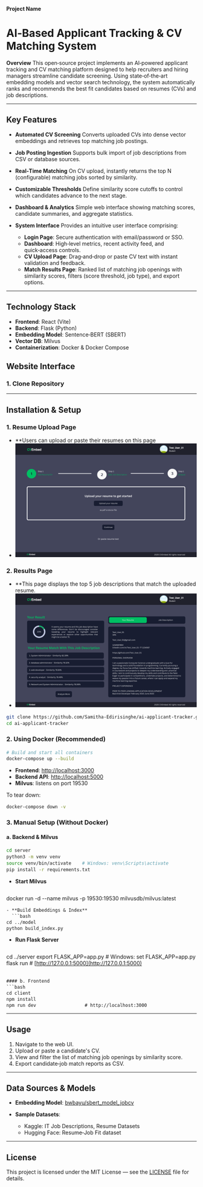 **Project Name**

# AI‑Based Applicant Tracking & CV Matching System

**Overview**
This open‑source project implements an AI‑powered applicant tracking and CV matching platform designed to help recruiters and hiring managers streamline candidate screening. Using state‑of‑the‑art embedding models and vector search technology, the system automatically ranks and recommends the best fit candidates based on resumes (CVs) and job descriptions.

---

## Key Features

* **Automated CV Screening**
  Converts uploaded CVs into dense vector embeddings and retrieves top matching job postings.

* **Job Posting Ingestion**
  Supports bulk import of job descriptions from CSV or database sources.

* **Real‑Time Matching**
  On CV upload, instantly returns the top N (configurable) matching jobs sorted by similarity.

* **Customizable Thresholds**
  Define similarity score cutoffs to control which candidates advance to the next stage.

* **Dashboard & Analytics**
  Simple web interface showing matching scores, candidate summaries, and aggregate statistics.

* **System Interface**
  Provides an intuitive user interface comprising:

  * **Login Page**: Secure authentication with email/password or SSO.
  * **Dashboard**: High‑level metrics, recent activity feed, and quick‑access controls.
  * **CV Upload Page**: Drag‑and‑drop or paste CV text with instant validation and feedback.
  * **Match Results Page**: Ranked list of matching job openings with similarity scores, filters (score threshold, job type), and export options.

---

## Technology Stack

* **Frontend**: React (Vite)
* **Backend**: Flask (Python)
* **Embedding Model**: Sentence‑BERT (SBERT)
* **Vector DB**: Milvus
* **Containerization**: Docker & Docker Compose

## Website Interface

### 1. Clone Repository
---

## Installation & Setup

### 1. Resume Upload Page

* **Users can upload or paste their resumes on this page
* ![My Image](Resume_Upload_Page.png)

### 2. Results Page

* **This page displays the top 5 job descriptions that match the uploaded resume.
* ![My Image](Results_Page.png)
  
```bash
git clone https://github.com/Samitha-Edirisinghe/ai‑applicant‑tracker.git
cd ai‑applicant‑tracker
```

### 2. Using Docker (Recommended)

```bash
# Build and start all containers
docker-compose up --build
```

* **Frontend**: [http://localhost:3000](http://localhost:3000)
* **Backend API**: [http://localhost:5000](http://localhost:5000)
* **Milvus**: listens on port 19530

To tear down:

```bash
docker-compose down -v
```

### 3. Manual Setup (Without Docker)

#### a. Backend & Milvus

```bash
cd server
python3 -m venv venv
source venv/bin/activate    # Windows: venv\Scripts\activate
pip install -r requirements.txt
```

* **Start Milvus**

  ```bash
  ```

docker run -d --name milvus -p 19530:19530 milvusdb/milvus\:latest

````
- **Build Embeddings & Index**  
  ```bash
cd ../model
python build_index.py
````

* **Run Flask Server**

  ```bash
  ```

cd ../server
export FLASK\_APP=app.py      # Windows: set FLASK\_APP=app.py
flask run                    # [http://127.0.0.1:5000](http://127.0.0.1:5000)

````

#### b. Frontend
```bash
cd client
npm install
npm run dev                  # http://localhost:3000
````

---

## Usage

1. Navigate to the web UI.
2. Upload or paste a candidate's CV.
3. View and filter the list of matching job openings by similarity score.
4. Export candidate‑job match reports as CSV.

---

## Data Sources & Models

* **Embedding Model**: [bwbayu/sbert\_model\_jobcv](https://huggingface.co/bwbayu/sbert_model_jobcv)
* **Sample Datasets**:

  * Kaggle: IT Job Descriptions, Resume Datasets
  * Hugging Face: Resume‑Job Fit dataset

---

## License

This project is licensed under the MIT License — see the [LICENSE](LICENSE) file for details.
